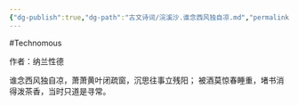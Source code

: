 ```yaml
---
{"dg-publish":true,"dg-path":"古文诗词/浣溪沙.谁念西风独自凉.md","permalink":"/古文诗词/浣溪沙.谁念西风独自凉/","created":"2023-12-02T16:46:39.000+08:00","updated":"2023-12-24T16:05:51.000+08:00"}
---
```


#Technomous 

作者：纳兰性德

谁念西风独自凉，萧萧黄叶闭疏窗，沉思往事立残阳；
被酒莫惊春睡重，堵书消得泼茶香，当时只道是寻常。